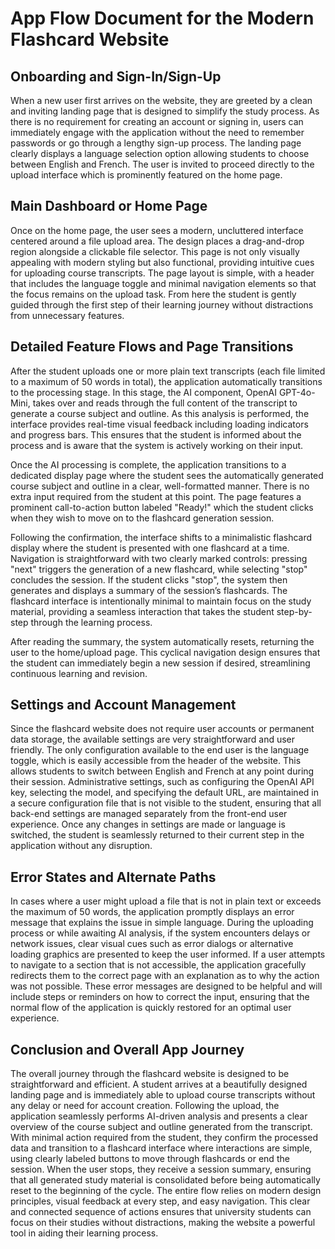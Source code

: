 # App Flow Document for the Modern Flashcard Website

## Onboarding and Sign-In/Sign-Up

When a new user first arrives on the website, they are greeted by a clean and inviting landing page that is designed to simplify the study process. As there is no requirement for creating an account or signing in, users can immediately engage with the application without the need to remember passwords or go through a lengthy sign-up process. The landing page clearly displays a language selection option allowing students to choose between English and French. The user is invited to proceed directly to the upload interface which is prominently featured on the home page.

## Main Dashboard or Home Page

Once on the home page, the user sees a modern, uncluttered interface centered around a file upload area. The design places a drag-and-drop region alongside a clickable file selector. This page is not only visually appealing with modern styling but also functional, providing intuitive cues for uploading course transcripts. The page layout is simple, with a header that includes the language toggle and minimal navigation elements so that the focus remains on the upload task. From here the student is gently guided through the first step of their learning journey without distractions from unnecessary features.

## Detailed Feature Flows and Page Transitions

After the student uploads one or more plain text transcripts (each file limited to a maximum of 50 words in total), the application automatically transitions to the processing stage. In this stage, the AI component, OpenAI GPT-4o-Mini, takes over and reads through the full content of the transcript to generate a course subject and outline. As this analysis is performed, the interface provides real-time visual feedback including loading indicators and progress bars. This ensures that the student is informed about the process and is aware that the system is actively working on their input.

Once the AI processing is complete, the application transitions to a dedicated display page where the student sees the automatically generated course subject and outline in a clear, well-formatted manner. There is no extra input required from the student at this point. The page features a prominent call-to-action button labeled "Ready!" which the student clicks when they wish to move on to the flashcard generation session.

Following the confirmation, the interface shifts to a minimalistic flashcard display where the student is presented with one flashcard at a time. Navigation is straightforward with two clearly marked controls: pressing "next" triggers the generation of a new flashcard, while selecting "stop" concludes the session. If the student clicks "stop", the system then generates and displays a summary of the session’s flashcards. The flashcard interface is intentionally minimal to maintain focus on the study material, providing a seamless interaction that takes the student step-by-step through the learning process.

After reading the summary, the system automatically resets, returning the user to the home/upload page. This cyclical navigation design ensures that the student can immediately begin a new session if desired, streamlining continuous learning and revision.

## Settings and Account Management

Since the flashcard website does not require user accounts or permanent data storage, the available settings are very straightforward and user friendly. The only configuration available to the end user is the language toggle, which is easily accessible from the header of the website. This allows students to switch between English and French at any point during their session. Administrative settings, such as configuring the OpenAI API key, selecting the model, and specifying the default URL, are maintained in a secure configuration file that is not visible to the student, ensuring that all back-end settings are managed separately from the front-end user experience. Once any changes in settings are made or language is switched, the student is seamlessly returned to their current step in the application without any disruption.

## Error States and Alternate Paths

In cases where a user might upload a file that is not in plain text or exceeds the maximum of 50 words, the application promptly displays an error message that explains the issue in simple language. During the uploading process or while awaiting AI analysis, if the system encounters delays or network issues, clear visual cues such as error dialogs or alternative loading graphics are presented to keep the user informed. If a user attempts to navigate to a section that is not accessible, the application gracefully redirects them to the correct page with an explanation as to why the action was not possible. These error messages are designed to be helpful and will include steps or reminders on how to correct the input, ensuring that the normal flow of the application is quickly restored for an optimal user experience.

## Conclusion and Overall App Journey

The overall journey through the flashcard website is designed to be straightforward and efficient. A student arrives at a beautifully designed landing page and is immediately able to upload course transcripts without any delay or need for account creation. Following the upload, the application seamlessly performs AI-driven analysis and presents a clear overview of the course subject and outline generated from the transcript. With minimal action required from the student, they confirm the processed data and transition to a flashcard interface where interactions are simple, using clearly labeled buttons to move through flashcards or end the session. When the user stops, they receive a session summary, ensuring that all generated study material is consolidated before being automatically reset to the beginning of the cycle. The entire flow relies on modern design principles, visual feedback at every step, and easy navigation. This clear and connected sequence of actions ensures that university students can focus on their studies without distractions, making the website a powerful tool in aiding their learning process.
